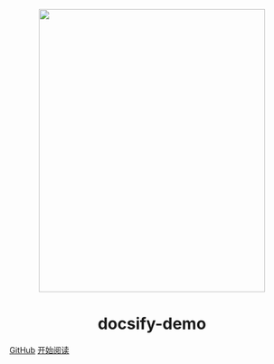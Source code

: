 <p align="center">
<img src="http://pic.netbian.com/uploads/allimg/190824/205524-1566651324f88b.jpg" width="400" height="500"/>
</p>
<h1 align="center">docsify-demo</h1>

[GitHub](https://https://github.com/dongyzzzz/)
[开始阅读](#小小知识库)



